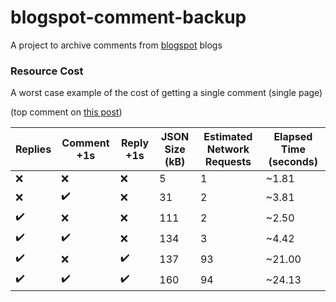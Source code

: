 # blogspot-comment-backup
A project to archive comments from [blogspot](https://www.blogger.com/) blogs

### Resource Cost
A worst case example of the cost of getting a single comment (single page)

(top comment on [this post](https://apis.google.com/u/0/_/widget/render/comments?first_party_property=BLOGGER&query=https://blogger.googleblog.com/2019/01/an-update-on-google-and-blogger.html))

Replies | Comment +1s | Reply +1s | JSON Size (kB) | Estimated Network Requests | Elapsed Time (seconds)
------- | ----------- | --------- | -------------- | -------------------------- | ------------
❌ | ❌ | ❌ | 5   | 1 | ~1.81
❌ | ✔️ | ❌ | 31  | 2 | ~3.81
✔️ | ❌ | ❌ | 111 | 2 | ~2.50
✔️ | ✔️ | ❌ | 134 | 3 | ~4.42
✔️ | ❌ | ✔️ | 137 | 93 | ~21.00
✔️ | ✔️ | ✔️ | 160 | 94 | ~24.13
